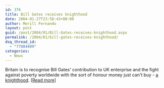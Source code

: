 ```yaml
---
id: 376
title: Bill Gates receives knighthood
date: 2004-01-27T23:58:43+00:00
author: Merill Fernando
layout: post
guid: /post/2004/01/Bill-Gates-receives-knighthood.aspx
permalink: /2004/01/bill-gates-receives-knighthood/
dsq_thread_id:
  - "77884409"
categories:
  - News
---
```

<body xmlns="http://www.w3.org/1999/xhtml">
    <div class="Section1">
        <p>
            <span style=''>Britain</span> is to recognise Bill Gates' contribution to UK enterprise
            and the fight against poverty worldwide with the sort of honour money just can't buy
            - <a href="http://www.gnn.gov.uk/gnn/national.nsf/Today's+Releases+Frame/55912E6FBFF683D380256E2700349751?opendocument">a
            knighthood</a>. [<a href="http://www.theregister.co.uk/content/7/35098.html">Read
            more</a>]
        </p>
    </div>
</body>